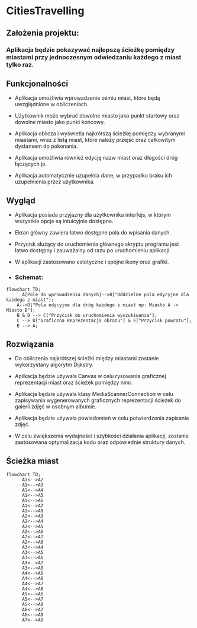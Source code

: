# CitiesTravelling

## Założenia projektu:
### Aplikacja będzie pokazywać najlepszą ścieżkę pomiędzy miastami przy jednoczesnym odwiedzaniu każdego z miast tylko raz.

## Funkcjonalności

- Aplikacja umożliwia wprowadzenie ośmiu miast, które będą uwzględnione w obliczeniach.

- Użytkownik może wybrać dowolne miasto jako punkt startowy oraz dowolne miasto jako punkt końcowy.

- Aplikacja oblicza i wyświetla najkrótszą ścieżkę pomiędzy wybranymi miastami, wraz z listą miast, które należy przejść oraz całkowitym dystansem do pokonania.

- Aplikacja umożliwia również edycję nazw miast oraz długości dróg łączących je.

- Aplikacja automatycznie uzupełnia dane, w przypadku braku ich uzupełnienia przez użytkownika.

## Wygląd

- Aplikacja posiada przyjazny dla użytkownika interfejs, w którym wszystkie opcje są intuicyjnie dostępne.

- Ekran główny zawiera łatwo dostępne pola do wpisania danych.

- Przycisk służący do uruchomienia głównego skryptu programu jest łatwo dostępny i zauważalny od razu po uruchomieniu aplikacji.

- W aplikacji zastosowano estetyczne i spójne ikony oraz grafiki.

- ### Schemat:
```mermaid
flowchart TD;
      A[Pole do wprowadzenia danych]-->B["Oddzielne pola edycyjne dla każdego z miast"];
    A-->D["Pola edycyjne dla dróg każdego z miast np: Miasto A -> Miasto B"];
    B & D --> C["Przycisk do uruchomienia wyszukiwania"];
    C --> D["Graficzna Reprezentacja obrazu"] & E["Przycisk powrotu"];
    E --> A;
```


## Rozwiązania

- Do obliczenia najkrótszej ścieżki między miastami zostanie wykorzystany algorytm Dijkstry.

- Aplikacja będzie używała Canvas w celu rysowania graficznej reprezentacji miast oraz ścieżek pomiędzy nimi.

- Aplikacja będzie używała klasy MediaScannerConnection w celu zapisywania wygenerowanych graficznych reprezentacji ścieżek do galerii zdjęć w osobnym albumie.

- Aplikacja będzie używała powiadomień w celu potwierdzenia zapisania zdjęć.

- W celu zwiększenia wydajności i szybkości działania aplikacji, zostanie zastosowana optymalizacja kodu oraz odpowiednie struktury danych.

## Ścieżka miast

```mermaid
flowchart TD;
      A1<-->A2
      A1<-->A3
      A1<-->A4
      A1<-->A5
      A1<-->A6
      A1<-->A7
      A1<-->A8
      A2<-->A3
      A2<-->A4
      A2<-->A5
      A2<-->A6
      A2<-->A7
      A2<-->A8
      A3<-->A4
      A3<-->A5
      A3<-->A6
      A3<-->A7
      A3<-->A8
      A4<-->A5
      A4<-->A6
      A4<-->A7
      A4<-->A8
      A5<-->A6
      A5<-->A7
      A5<-->A8
      A6<-->A7
      A6<-->A8
      A7<-->A8

```
